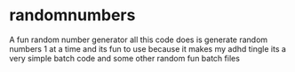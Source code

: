 # randomnumbers
A fun random number generator
all this code does is generate random numbers 1 at a time and its fun to use because it makes my adhd tingle its a very simple batch code
and some other random fun batch files
